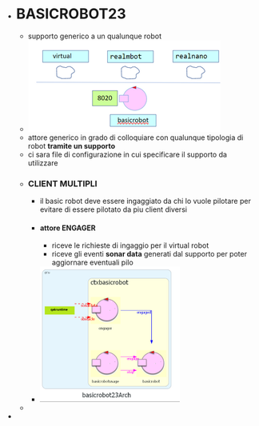 - # BASICROBOT23
	- supporto generico a un qualunque robot
	- ![image.png](../assets/image_1683625692194_0.png)
	- attore generico in grado di colloquiare con qualunque tipologia di robot **tramite un supporto**
	- ci sara file di configurazione in cui specificare il supporto da utilizzare
	- ### CLIENT MULTIPLI
		- il basic robot deve essere ingaggiato da chi lo vuole pilotare per evitare di essere pilotato da piu client diversi
		- #### attore **ENGAGER**
			- riceve le richieste di ingaggio per il virtual robot
			- riceve gli eventi **sonar data** generati dal supporto per poter aggiornare eventuali pilo
		- ![image.png](../assets/image_1683626200702_0.png)
	-
-